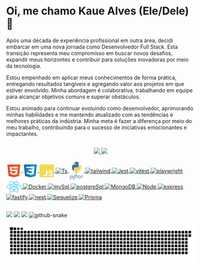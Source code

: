 # Oi, me chamo Kaue Alves (Ele/Dele) 👋

Após uma década de experiência profissional em outra área, decidi embarcar em uma nova jornada como Desenvolvedor Full Stack. Esta transição representa meu compromisso em buscar novos desafios, expandir meus horizontes e contribuir para soluções inovadoras por meio da tecnologia.

Estou empenhado em aplicar meus conhecimentos de forma prática, entregando resultados tangíveis e agregando valor aos projetos em que estiver envolvido. Minha abordagem é colaborativa, trabalhando em equipe para alcançar objetivos comuns e superar obstáculos.

Estou animado para continuar evoluindo como desenvolvedor, aprimorando minhas habilidades e me mantendo atualizado com as tendências e melhores práticas da indústria. Minha meta é fazer a diferença por meio do meu trabalho, contribuindo para o sucesso de iniciativas emocionantes e impactantes.

##

<div align="center">
  <a href="https://github.com/KaueASB">
  <img height="160em" src="https://github-readme-stats-sigma-five.vercel.app/api?username=kaueasb&show_icons=true&theme=radical&include_all_commits=true&count_private=true"/>
  <img height="160em" src="https://github-readme-stats-sigma-five.vercel.app/api/top-langs/?username=kaueasb&layout=compact&langs_count=7&theme=radical"/>
</div>
<div style="display: inline_block"><br>
  <img align="center" alt="HTML" height="35" width="40" src="https://raw.githubusercontent.com/devicons/devicon/master/icons/html5/html5-original.svg">
  <img align="center" alt="CSS" height="35" width="40" src="https://raw.githubusercontent.com/devicons/devicon/master/icons/css3/css3-original.svg">
  <img align="center" alt="Js" height="35" width="40" src="https://raw.githubusercontent.com/devicons/devicon/master/icons/javascript/javascript-plain.svg">
  <img align="center" alt="Ts" height="35" width="40" src="https://cdn.jsdelivr.net/gh/devicons/devicon/icons/typescript/typescript-original.svg">
  <img align="center" alt="Python" height="50" width="40" src="https://raw.githubusercontent.com/devicons/devicon/master/icons/python/python-original-wordmark.svg">
  <img align="center" alt="tailwind" height="35" width="40" src="https://cdn.jsdelivr.net/gh/devicons/devicon@latest/icons/tailwindcss/tailwindcss-original.svg" />
  <img align="center" alt="Jest" height="35" width="40" src="https://cdn.jsdelivr.net/gh/devicons/devicon/icons/jest/jest-plain.svg">
  <img align="center" alt="vitest" height="35" width="40" src="https://cdn.jsdelivr.net/gh/devicons/devicon@latest/icons/vitest/vitest-original.svg">
  <img align="center" alt="playwright" height="35" width="40" src="https://cdn.jsdelivr.net/gh/devicons/devicon@latest/icons/playwright/playwright-original.svg" />
  <img align="center" alt="React" height="35" width="40" src="https://raw.githubusercontent.com/devicons/devicon/master/icons/react/react-original.svg">
  <img align="center" alt="Docker" height="35" width="40" src="https://cdn.jsdelivr.net/gh/devicons/devicon/icons/docker/docker-plain-wordmark.svg">
  <img align="center" alt="mySql" height="35" width="40" src="https://cdn.jsdelivr.net/gh/devicons/devicon/icons/mysql/mysql-original-wordmark.svg">
  <img align="center" alt="postgreSql" height="35" width="40" src="https://cdn.jsdelivr.net/gh/devicons/devicon@latest/icons/postgresql/postgresql-original.svg">
  <img align="center" alt="MongoDB" height="50" width="40" src="https://cdn.jsdelivr.net/gh/devicons/devicon/icons/mongodb/mongodb-plain-wordmark.svg">  
  <img align="center" alt="Node" height="35" width="40" src="https://cdn.jsdelivr.net/gh/devicons/devicon@latest/icons/nodejs/nodejs-original-wordmark.svg">
  <img align="center" alt="express" height="35" width="40" src="https://cdn.jsdelivr.net/gh/devicons/devicon@latest/icons/express/express-original.svg" />
  <img align="center" alt="fastify" height="35" width="40" src="https://cdn.jsdelivr.net/gh/devicons/devicon@latest/icons/fastify/fastify-plain.svg" />
  <img align="center" alt="nest" height="35" width="40" src="https://cdn.jsdelivr.net/gh/devicons/devicon@latest/icons/nestjs/nestjs-original.svg" />
  <img align="center" alt="Sequelize" height="35" width="40" src="https://cdn.jsdelivr.net/gh/devicons/devicon/icons/sequelize/sequelize-original.svg">
  <img align="center" alt="Prisma" height="40" width="40" src="https://cdn.jsdelivr.net/gh/devicons/devicon@latest/icons/prisma/prisma-original-wordmark.svg" />
          
</div>
  
  ##
  
<div>
  <a href="https://www.linkedin.com/in/kaue-alvess/" target="_blank"><img src="https://img.shields.io/badge/-LinkedIn-0077B5?style=for-the-badge&logo=linkedin&logoColor=white" target="_blank"></a>
  <a href="https://www.instagram.com/k.alvessb/" target="_blank"><img src="https://img.shields.io/badge/Instagram-E4405F?style=for-the-badge&logo=instagram&logoColor=white" target="_blank"></a>                                                       
  <a href="mailto:kaue_alvesSB@outlook.com"><img src="https://img.shields.io/badge/Outlook-0078D4?style=for-the-badge&logo=microsoft-outlook&logoColor=white" target="_blank"></a>
  
  <picture>
    <source media="(prefers-color-scheme: dark)" srcset="github-snake-dark.svg" />
    <source media="(prefers-color-scheme: light)" srcset="github-snake.svg" />
    <img alt="github-snake" src="github-snake.svg" />
  </picture>
  
  ![Snake animation](https://github.com/KaueASB/KaueASB/blob/output/github-contribution-grid-snake-dark.svg)

  <!-- [![Anurag's GitHub stats](https://github-readme-stats.vercel.app/api?username=KaueASB&show_icons=true&theme=radical&include_all_commits=true&count_private=true)](https://github.com/KaueASB/github-readme-stats) -->
  
</div>
